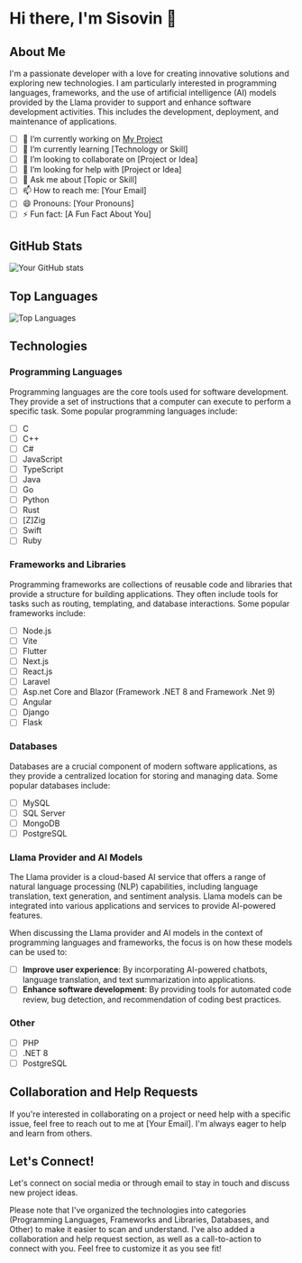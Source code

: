 # Hi there, I'm Sisovin 👋

## About Me

I'm a passionate developer with a love for creating innovative solutions and exploring new technologies. I am particularly interested in programming languages, frameworks, and the use of artificial intelligence (AI) models provided by the Llama provider to support and enhance software development activities. This includes the development, deployment, and maintenance of applications.

- [ ] 🔭 I’m currently working on [My Project](link-to-my-project)
- [ ] 🌱 I’m currently learning [Technology or Skill]
- [ ] 👯 I’m looking to collaborate on [Project or Idea]
- [ ] 🤔 I’m looking for help with [Project or Idea]
- [ ] 💬 Ask me about [Topic or Skill]
- [ ] 📫 How to reach me: [Your Email]
- [ ] 😄 Pronouns: [Your Pronouns]
- [ ] ⚡️ Fun fact: [A Fun Fact About You]

## GitHub Stats

![Your GitHub stats](https://github-readme-stats.vercel.app/api?username=sisovin&show_icons=true&theme=radical)

## Top Languages

![Top Languages](https://github-readme-stats.vercel.app/api/top-langs/?username=sisovin&layout=compact&theme=radical)

## Technologies

### Programming Languages

Programming languages are the core tools used for software development. They provide a set of instructions that a computer can execute to perform a specific task. Some popular programming languages include:

- [ ] C
- [ ] C++
- [ ] C#
- [ ] JavaScript
- [ ] TypeScript
- [ ] Java
- [ ] Go
- [ ] Python
- [ ] Rust
- [ ] [Z]Zig
- [ ] Swift
- [ ] Ruby

### Frameworks and Libraries

Programming frameworks are collections of reusable code and libraries that provide a structure for building applications. They often include tools for tasks such as routing, templating, and database interactions. Some popular frameworks include:

- [ ] Node.js
- [ ] Vite
- [ ] Flutter
- [ ] Next.js
- [ ] React.js
- [ ] Laravel
- [ ] Asp.net Core and Blazor (Framework .NET 8 and Framework .Net 9)
- [ ] Angular
- [ ] Django
- [ ] Flask

### Databases

Databases are a crucial component of modern software applications, as they provide a centralized location for storing and managing data. Some popular databases include:

- [ ] MySQL
- [ ] SQL Server
- [ ] MongoDB
- [ ] PostgreSQL

### Llama Provider and AI Models

The Llama provider is a cloud-based AI service that offers a range of natural language processing (NLP) capabilities, including language translation, text generation, and sentiment analysis. Llama models can be integrated into various applications and services to provide AI-powered features.

When discussing the Llama provider and AI models in the context of programming languages and frameworks, the focus is on how these models can be used to:

- [ ] **Improve user experience**: By incorporating AI-powered chatbots, language translation, and text summarization into applications.
- [ ] **Enhance software development**: By providing tools for automated code review, bug detection, and recommendation of coding best practices.

### Other

- [ ] PHP
- [ ] .NET 8
- [ ] PostgreSQL

## Collaboration and Help Requests

If you're interested in collaborating on a project or need help with a specific issue, feel free to reach out to me at [Your Email]. I'm always eager to help and learn from others.

## Let's Connect!

Let's connect on social media or through email to stay in touch and discuss new project ideas.

Please note that I've organized the technologies into categories (Programming Languages, Frameworks and Libraries, Databases, and Other) to make it easier to scan and understand. I've also added a collaboration and help request section, as well as a call-to-action to connect with you. Feel free to customize it as you see fit!
